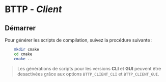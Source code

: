 # BTTP - _Client_

## Démarrer
Pour générer les scripts de compilation, suivez la procédure suivante :

```sh
    mkdir cmake
    cd cmake
    cmake ..
```
> Les générations de scripts pour les versions __CLI__ et __GUI__ peuvent être desactivées grâce aux options ```BTTP_CLIENT_CLI``` et ```BTTP_CLIENT_GUI```.
